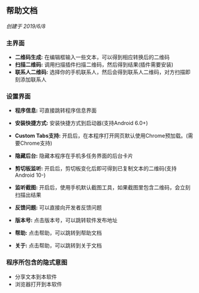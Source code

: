 ## 帮助文档
*创建于 2019/6/8*

### 主界面

- **二维码生成:** 在编辑框输入一些文本，可以得到相应转换后的二维码
- **扫描二维码:** 调用扫描插件扫描二维码，然后得到结果(插件需要安装)
- **联系人二维码:** 选择你的手机联系人，然后会得到联系人二维码，对方扫描即刻添加联系人

### 设置界面

- **程序信息:** 可直接跳转程序信息界面
- **安装快捷方式:** 安装快捷方式到启动器(支持Android 6.0+)
- **Custom Tabs支持:** 开启后，在本程序打开网页默认使用Chrome预加载。(需要Chrome支持)
- **隐藏后台:** 隐藏本程序在手机多任务界面的后台卡片
- **剪切板监听:** 开启后，剪切板变化后即可得到已复制文本的二维码(支持Android 10-)
- **监听截图:** 开启后，使用手机默认截图工具，如果截图里包含二维码，会立刻扫描出结果

- **反馈问题:** 可以直接向开发者反馈问题
- **版本号:** 点击版本号，可以跳转软件发布地址
- **帮助:** 点击帮助，可以跳转到帮助文档
- **关于:** 点击帮助，可以跳转到关于文档

### 程序所包含的隐式意图
- 分享文本到本软件
- 浏览器打开到本软件
